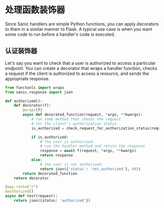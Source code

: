 # 处理函数装饰器

Since Sanic handlers are simple Python functions, you can apply decorators to them in a similar manner to Flask. A typical use case is when you want some code to run before a handler's code is executed.

## 认证装饰器

Let's say you want to check that a user is authorized to access a particular endpoint. You can create a decorator that wraps a handler function, checks a request if the client is authorized to access a resource, and sends the appropriate response.

```python
from functools import wraps
from sanic.response import json

def authorized():
    def decorator(f):
        @wraps(f)
        async def decorated_function(request, *args, **kwargs):
            # run some method that checks the request
            # for the client's authorization status
            is_authorized = check_request_for_authorization_status(request)

            if is_authorized:
                # the user is authorized.
                # run the handler method and return the response
                response = await f(request, *args, **kwargs)
                return response
            else:
                # the user is not authorized.
                return json({'status': 'not_authorized'}, 403)
        return decorated_function
    return decorator

@app.route("/")
@authorized()
async def test(request):
    return json({status: 'authorized'})
```